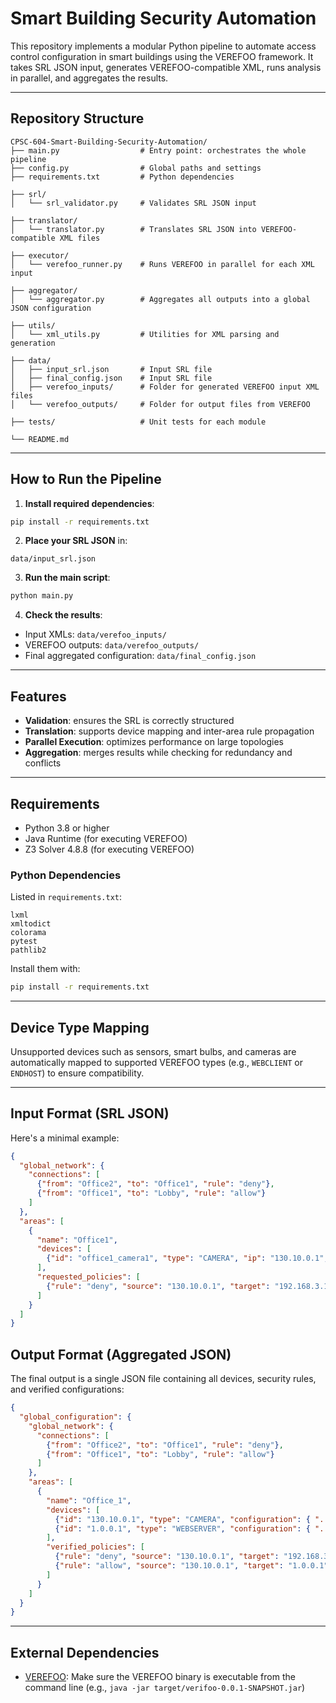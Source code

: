 # Smart Building Security Automation

This repository implements a modular Python pipeline to automate access control configuration in smart buildings using the VEREFOO framework. It takes SRL JSON input, generates VEREFOO-compatible XML, runs analysis in parallel, and aggregates the results.

---

## Repository Structure

```
CPSC-604-Smart-Building-Security-Automation/
├── main.py                  # Entry point: orchestrates the whole pipeline
├── config.py                # Global paths and settings
├── requirements.txt         # Python dependencies

├── srl/
│   └── srl_validator.py     # Validates SRL JSON input

├── translator/
│   └── translator.py        # Translates SRL JSON into VEREFOO-compatible XML files

├── executor/
│   └── verefoo_runner.py    # Runs VEREFOO in parallel for each XML input

├── aggregator/
│   └── aggregator.py        # Aggregates all outputs into a global JSON configuration

├── utils/
│   └── xml_utils.py         # Utilities for XML parsing and generation

├── data/
│   ├── input_srl.json       # Input SRL file
│   ├── final_config.json    # Input SRL file
│   ├── verefoo_inputs/      # Folder for generated VEREFOO input XML files
│   └── verefoo_outputs/     # Folder for output files from VEREFOO

├── tests/                   # Unit tests for each module

└── README.md
```

---

## How to Run the Pipeline

1. **Install required dependencies**:

```bash
pip install -r requirements.txt
```

2. **Place your SRL JSON** in:

```
data/input_srl.json
```

3. **Run the main script**:

```bash
python main.py
```

4. **Check the results**:

- Input XMLs: `data/verefoo_inputs/`
- VEREFOO outputs: `data/verefoo_outputs/`
- Final aggregated configuration: `data/final_config.json`

---

## Features

- **Validation**: ensures the SRL is correctly structured
- **Translation**: supports device mapping and inter-area rule propagation
- **Parallel Execution**: optimizes performance on large topologies
- **Aggregation**: merges results while checking for redundancy and conflicts

---

## Requirements

- Python 3.8 or higher
- Java Runtime (for executing VEREFOO)
- Z3 Solver 4.8.8 (for executing VEREFOO)

### Python Dependencies
Listed in `requirements.txt`:

```
lxml
xmltodict
colorama
pytest
pathlib2
```

Install them with:

```bash
pip install -r requirements.txt
```

---

## Device Type Mapping

Unsupported devices such as sensors, smart bulbs, and cameras are automatically mapped to supported VEREFOO types (e.g., `WEBCLIENT` or `ENDHOST`) to ensure compatibility.

---

## Input Format (SRL JSON)

Here's a minimal example:

```json
{
  "global_network": {
    "connections": [
      {"from": "Office2", "to": "Office1", "rule": "deny"},
      {"from": "Office1", "to": "Lobby", "rule": "allow"}
    ]
  },
  "areas": [
    {
      "name": "Office1",
      "devices": [
        {"id": "office1_camera1", "type": "CAMERA", "ip": "130.10.0.1", "neighbors": ["1.0.0.1"]}
      ],
      "requested_policies": [
        {"rule": "deny", "source": "130.10.0.1", "target": "192.168.3.1", "dst_port": "80", "protocol": "TCP"}
      ]
    }
  ]
}
```

## Output Format (Aggregated JSON)

The final output is a single JSON file containing all devices, security rules, and verified configurations:

```json
{
  "global_configuration": {
    "global_network": {
      "connections": [
        {"from": "Office2", "to": "Office1", "rule": "deny"},
        {"from": "Office1", "to": "Lobby", "rule": "allow"}
      ]
    },
    "areas": [
      {
        "name": "Office_1",
        "devices": [
          {"id": "130.10.0.1", "type": "CAMERA", "configuration": { "..." : "..." }},
          {"id": "1.0.0.1", "type": "WEBSERVER", "configuration": { "..." : "..." }}
        ],
        "verified_policies": [
          {"rule": "deny", "source": "130.10.0.1", "target": "192.168.3.1"},
          {"rule": "allow", "source": "130.10.0.1", "target": "1.0.0.1"}
        ]
      }
    ]
  }
}
```

---

## External Dependencies

- [VEREFOO](https://github.com/netgroup-polito/verefoo): Make sure the VEREFOO binary is executable from the command line (e.g., `java -jar target/verifoo-0.0.1-SNAPSHOT.jar`)
